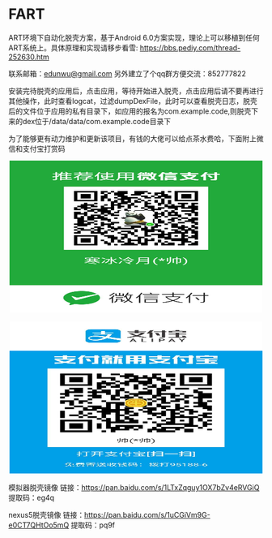 # FART
ART环境下自动化脱壳方案，基于Android 6.0方案实现，理论上可以移植到任何ART系统上。具体原理和实现请移步看雪: https://bbs.pediy.com/thread-252630.htm



联系邮箱：edunwu@gmail.com 另外建立了个qq群方便交流：852777822




安装完待脱壳的应用后，点击应用，等待开始进入脱壳，点击应用后请不要再进行其他操作，此时查看logcat，过滤dumpDexFile，此时可以查看脱壳日志，脱壳后的文件位于应用的私有目录下，如应用的报名为com.example.code,则脱壳下来的dex位于/data/data/com.example.code目录下

为了能够更有动力维护和更新该项目，有钱的大佬可以给点茶水费哈，下面附上微信和支付宝打赏码

<p align="center">
  <img width="500" height="300" src="https://github.com/hanbinglengyue/img/blob/master/1.jpg ">
</p>
<p align="center">
  <img width="500" height="300" src="https://github.com/hanbinglengyue/img/blob/master/2.jpg">
</p>


模拟器脱壳镜像
链接：https://pan.baidu.com/s/1LTxZqguy1OX7bZv4eRVGiQ 
提取码：eg4q 



nexus5脱壳镜像
链接：https://pan.baidu.com/s/1uCGiVm9G-e0CT7QHtOo5mQ 
提取码：pq9f 
